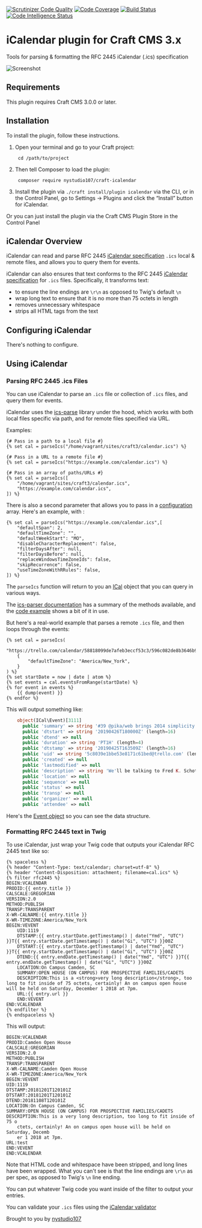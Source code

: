 [![Scrutinizer Code Quality](https://scrutinizer-ci.com/g/nystudio107/craft-icalendar/badges/quality-score.png?b=v1)](https://scrutinizer-ci.com/g/nystudio107/craft-icalendar/?branch=v1) [![Code Coverage](https://scrutinizer-ci.com/g/nystudio107/craft-icalendar/badges/coverage.png?b=v1)](https://scrutinizer-ci.com/g/nystudio107/craft-icalendar/?branch=v1) [![Build Status](https://scrutinizer-ci.com/g/nystudio107/craft-icalendar/badges/build.png?b=v1)](https://scrutinizer-ci.com/g/nystudio107/craft-icalendar/build-status/v1) [![Code Intelligence Status](https://scrutinizer-ci.com/g/nystudio107/craft-icalendar/badges/code-intelligence.svg?b=v1)](https://scrutinizer-ci.com/code-intelligence)

# iCalendar plugin for Craft CMS 3.x

Tools for parsing & formatting the RFC 2445 iCalendar (.ics) specification

![Screenshot](./resources/img/plugin-logo.png)

## Requirements

This plugin requires Craft CMS 3.0.0 or later.

## Installation

To install the plugin, follow these instructions.

1. Open your terminal and go to your Craft project:

        cd /path/to/project

2. Then tell Composer to load the plugin:

        composer require nystudio107/craft-icalendar

3. Install the plugin via `./craft install/plugin icalendar` via the CLI, or in the Control Panel, go to Settings → Plugins and click the “Install” button for iCalendar.

Or you can just install the plugin via the Craft CMS Plugin Store in the Control Panel

## iCalendar Overview

iCalendar can read and parse RFC 2445 [iCalendar specification](https://icalendar.org/) `.ics` local & remote files, and allows you to query them for events.

iCalendar can also ensures that text conforms to the RFC 2445 [iCalendar specification](https://icalendar.org/) for `.ics` files. Specifically, it transforms text:
 
 * to ensure the line endings are `\r\n` as opposed to Twig's default `\n`
 * wrap long text to ensure that it is no more than 75 octets in length
 * removes unnecessary whitespace
 * strips all HTML tags from the text 

## Configuring iCalendar

There's nothing to configure.

## Using iCalendar

### Parsing RFC 2445 .ics Files

You can use iCalendar to parse an `.ics` file or collection of `.ics` files, and query them for events.

iCalendar uses the [ics-parse](https://github.com/u01jmg3/ics-parser) library under the hood, which works with both local files specific via path, and for remote files specified via URL.

Examples:
```twig
{# Pass in a path to a local file #}
{% set cal = parseIcs("/home/vagrant/sites/craft3/calendar.ics") %}

{# Pass in a URL to a remote file #}
{% set cal = parseIcs("https://example.com/calendar.ics") %}

{# Pass in an array of paths/URLs #}
{% set cal = parseIcs([
    "/home/vagrant/sites/craft3/calendar.ics",
    "https://example.com/calendar.ics",
]) %}
```

There is also a second parameter that allows you to pass in a [configuration](https://github.com/u01jmg3/ics-parser/blob/master/src/ICal/ICal.php#L248) array. Here's an example, with :
```twig
{% set cal = parseIcs("https://example.com/calendar.ics",[
    "defaultSpan": 2,
    "defaultTimeZone": "",
    "defaultWeekStart": "MO",
    "disableCharacterReplacement": false,
    "filterDaysAfter": null,
    "filterDaysBefore": null,
    "replaceWindowsTimeZoneIds": false,
    "skipRecurrence": false,
    "useTimeZoneWithRRules": false,
]) %}

```
The `parseIcs` function will return to you an [ICal](https://github.com/u01jmg3/ics-parser/blob/master/src/ICal/ICal.php) object that you can query in various ways.

The [ics-parser documentation](https://github.com/u01jmg3/ics-parser#methods) has a summary of the methods available, and the [code example](https://github.com/u01jmg3/ics-parser/blob/master/examples/index.php) shows a bit of it in use.

But here's a real-world example that parses a remote `.ics` file, and then loops through the events:

```twig
{% set cal = parseIcs(
    "https://trello.com/calendar/58818099de7afeb3eccf53c3/596c082de8b3646b91fe224c/a33556c5da5218fe3ed14f368b6b77bc.ics",
    {
        "defaultTimeZone": "America/New_York",
    }
) %}
{% set startDate = now | date | atom %}
{% set events = cal.eventsFromRange(startDate) %}
{% for event in events %}
    {{ dump(event) }}
{% endfor %}
```

This will output something like:
```php
    object(ICal\Event)[3111]
      public 'summary' => string '#39 @pika/web brings 2014 simplicity to 2019 JavaScript [To Do]' (length=63)
      public 'dtstart' => string '20190426T180000Z' (length=16)
      public 'dtend' => null
      public 'duration' => string 'PT1H' (length=4)
      public 'dtstamp' => string '20190425T163509Z' (length=16)
      public 'uid' => string '5c8039e1bbe53e8171c61bed@trello.com' (length=35)
      public 'created' => null
      public 'lastmodified' => null
      public 'description' => string 'We'll be talking to Fred K. Schott https://twitter.com/FredKSchott http://fredkschott.com/about/ about @pika/web that allows us to use modern web development without a massive build/bundle step!'
      public 'location' => null
      public 'sequence' => null
      public 'status' => null
      public 'transp' => null
      public 'organizer' => null
      public 'attendee' => null
```

Here's the [Event object](https://github.com/u01jmg3/ics-parser/blob/master/src/ICal/Event.php) so you can see the data structure.

### Formatting RFC 2445 text in Twig

To use iCalendar, just wrap your Twig code that outputs your iCalendar RFC 2445 text like so:

```twig
{% spaceless %}
{% header "Content-Type: text/calendar; charset=utf-8" %}
{% header "Content-Disposition: attachment; filename=cal.ics" %}
{% filter rfc2445 %}
BEGIN:VCALENDAR
PRODID:{{ entry.title }}
CALSCALE:GREGORIAN
VERSION:2.0
METHOD:PUBLISH
TRANSP:TRANSPARENT
X-WR-CALNAME:{{ entry.title }}
X-WR-TIMEZONE:America/New_York
BEGIN:VEVENT
    UID:1119
    DTSTAMP:{{ entry.startDate.getTimestamp() | date("Ymd", "UTC") }}T{{ entry.startDate.getTimestamp() | date("Gi", "UTC") }}00Z
    DTSTART:{{ entry.startDate.getTimestamp() | date("Ymd", "UTC") }}T{{ entry.startDate.getTimestamp() | date("Gi", "UTC") }}00Z
    DTEND:{{ entry.endDate.getTimestamp() | date("Ymd", "UTC") }}T{{ entry.endDate.getTimestamp() | date("Gi", "UTC") }}00Z
    LOCATION:On Campus Camden, SC
    SUMMARY:OPEN HOUSE (ON CAMPUS) FOR PROSPECTIVE FAMILIES/CADETS
    DESCRIPTION:This is a <strong>very long description</strong>, too long to fit inside of 75 octets, certainly! An on campus open house will be held on Saturday, December 1 2018 at 7pm.
    URL:{{ entry.url }}
    END:VEVENT
END:VCALENDAR
{% endfilter %}
{% endspaceless %}
```

This will output:
```
BEGIN:VCALENDAR
PRODID:Camden Open House
CALSCALE:GREGORIAN
VERSION:2.0
METHOD:PUBLISH
TRANSP:TRANSPARENT
X-WR-CALNAME:Camden Open House
X-WR-TIMEZONE:America/New_York
BEGIN:VEVENT
UID:1119
DTSTAMP:20181201T120101Z
DTSTART:20181201T120101Z
DTEND:20181108T120101Z
LOCATION:On Campus Camden, SC
SUMMARY:OPEN HOUSE (ON CAMPUS) FOR PROSPECTIVE FAMILIES/CADETS
DESCRIPTION:This is a very long description, too long to fit inside of 75 o
	ctets, certainly! An on campus open house will be held on Saturday, Decemb
	er 1 2018 at 7pm.
URL:test
END:VEVENT
END:VCALENDAR
```

Note that HTML code and whitespace have been stripped, and long lines have been wrapped. What you can't see is that the line endings are `\r\n` as per spec, as opposed to Twig's `\n` line ending.

You can put whatever Twig code you want inside of the filter to output your entries.

You can validate your `.ics` files using the [iCalendar validator](https://icalendar.org/validator.html)

Brought to you by [nystudio107](https://nystudio107.com)

